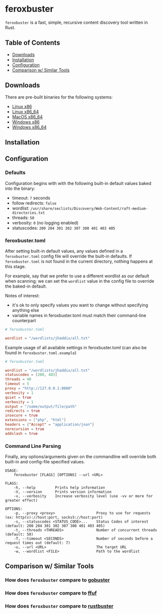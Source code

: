 # feroxbuster

`feroxbuster` is a fast, simple, recursive content discovery tool written in Rust.

Table of Contents
-----------------
- [Downloads](#downloads)
- [Installation](#installation)
- [Configuration](#configuration)
- [Comparison w/ Similar Tools](#comparison-w-similar-tools)

## Downloads
There are pre-built binaries for the following systems:

- [Linux x86](https://github.com/epi052/feroxbuster/releases/latest/download/x86-linux-feroxbuster.zip)
- [Linux x86_64](https://github.com/epi052/feroxbuster/releases/latest/download/x86_64-linux-feroxbuster.zip)
- [MacOS x86_64](https://github.com/epi052/feroxbuster/releases/latest/download/x86_64-macos-feroxbuster.zip)
- [Windows x86](https://github.com/epi052/feroxbuster/releases/latest/download/x86-windows-feroxbuster.exe.zip)
- [Windows x86_64](https://github.com/epi052/feroxbuster/releases/latest/download/x86_64-windows-feroxbuster.exe.zip)

## Installation
## Configuration
### Defaults
Configuration begins with with the following built-in default values baked into the binary:

- timeout: `7` seconds
- follow redirects: `false`
- wordlist: `/usr/share/seclists/Discovery/Web-Content/raft-medium-directories.txt`
- threads: `50`
- verbosity: `0` (no logging enabled)
- statuscodes: `200 204 301 302 307 308 401 403 405`

### feroxbuster.toml
After setting built-in default values, any values defined in a `feroxbuster.toml` config file will override the
built-in defaults.  If `feroxbuster.toml` is not found in the current directory, nothing happens at this stage. 

For example, say that we prefer to use a different wordlist as our default when scanning; we can
set the `wordlist` value in the config file to override the baked-in default.

Notes of interest:
- it's ok to only specify values you want to change without specifying anything else
- variable names in feroxbuster.toml must match their command-line counterpart

```toml
# feroxbuster.toml

wordlist = "/wordlists/jhaddix/all.txt"
```

Example usage of all available settings in feroxbuster.toml (can also be found in `feroxbuster.toml.example`)
```toml
# feroxbuster.toml

wordlist = "/wordlists/jhaddix/all.txt"
statuscodes = [200, 403]
threads = 40
timeout = 5
proxy = "http://127.0.0.1:8080"
verbosity = 1
quiet = true
verbosity = 1
output = "/some/output/file/path"
redirects = true
insecure = true
extensions = ["php", "html"]
headers = {"Accept" = "application/json"}
norecursion = true
addslash = true
```

### Command Line Parsing
Finally, any options/arguments given on the commandline will override both built-in and
config-file specified values.

```
USAGE:
    feroxbuster [FLAGS] [OPTIONS] --url <URL>

FLAGS:
    -h, --help         Prints help information
    -V, --version      Prints version information
    -v, --verbosity    Increase verbosity level (use -vv or more for greater effect)

OPTIONS:
    -p, --proxy <proxy>                   Proxy to use for requests (ex: http(s)://host:port, socks5://host:port)
    -s, --statuscodes <STATUS_CODE>...    Status Codes of interest (default: 200 204 301 302 307 308 401 403 405)
    -t, --threads <THREADS>               Number of concurrent threads (default: 50)
    -T, --timeout <SECONDS>               Number of seconds before a request times out (default: 7)
    -u, --url <URL>                       The target URL
    -w, --wordlist <FILE>                 Path to the wordlist

```

## Comparison w/ Similar Tools
### How does `feroxbuster` compare to [gobuster](https://github.com/OJ/gobuster)
### How does `feroxbuster` compare to [ffuf](https://github.com/ffuf/ffuf)
### How does `feroxbuster` compare to [rustbuster](https://github.com/phra/rustbuster)
